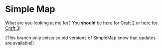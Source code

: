 # Simple Map
What are you looking at me for? You **should** be [here for Craft 2](https://github.com/ethercreative/simplemap/tree/v2) or [here for Craft 3](https://github.com/ethercreative/simplemap)!

(This branch only exists so old versions of SimpleMap know that updates are available!)
